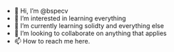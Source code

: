 - 👋 Hi, I’m @bspecv
- 👀 I’m interested in learning everything
- 🌱 I’m currently learning solidty and everything else
- 💞️ I’m looking to collaborate on anything that applies 
- 📫 How to reach me here.

<!---
bspecv/bspecv is a ✨ special ✨ repository because its `README.md` (this file) appears on your GitHub profile.
You can click the Preview link to take a look at your changes.
--->
